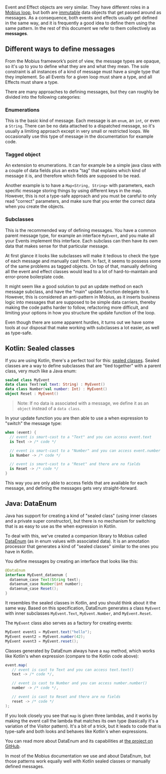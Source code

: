 Event and Effect objects are very similar. They have different roles in a [Mobius loop](Mobius-Loop), but both are [immutable](Immutability) data objects that get passed around as messages. As a consequence, both events and effects usually get defined in the same way, and it is frequently a good idea to define them using the same pattern. In the rest of this document we refer to them collectively as **messages**.

## Different ways to define messages
From the Mobius framework’s point of view, the message types are opaque, so it's up to you to define what they are and what they mean. The sole constraint is all instances of a kind of message must have a single type that they implement. So all Events for a given loop must share a type, and all Effects must share a type.

There are many approaches to defining messages, but they can roughly be divided into the following categories:

### Enumerations
This is the basic kind of message. Each message is an `enum`, an `int`, or even a `String`. There can be no data attached to a dispatched message, so it's usually a limiting approach except in very small or restricted loops. We occasionally use this type of message in the documentation for example code.

### Tagged object
An extension to enumerations. It can for example be a simple java class with a couple of data fields plus an extra "tag" that explains which kind of message it is, and therefore which fields are supposed to be read. 

Another example is to have a `Map<String, String>` with parameters, each specific message storing things by using different keys in the map. However, this is not a type-safe approach and you must be careful to only read "correct" parameters, and make sure that you enter the correct data when you create the objects.

### Subclasses
This is the recommended way of defining messages. You have a common parent message type, for example an interface `MyEvent`, and you make all your Events implement this interface. Each subclass can then have its own data that makes sense for that particular message.

At first glance it looks like subclasses will make it tedious to check the type of each message and manually cast them. In fact, it seems to possess some of the same problems as tagged objects. On top of that, manually defining all the event and effect classes would lead to a lot of hard-to-maintain and error-prone boilerplate code.

It might seem like a good solution to put an update method on each message subclass, and have the "main" update function delegate to it. However, this is considered an anti-pattern in Mobius, as it inserts business logic into messages that are supposed to be simple data carriers, thereby making the code paths harder to follow, refactoring more difficult, and limiting your options in how you structure the update function of the loop.

Even though there are some apparent hurdles, it turns out we have some tools at our disposal that make working with subclasses a lot easier, as well as type-safe.

## Kotlin: Sealed classes
If you are using Kotlin, there's a perfect tool for this: [sealed classes](https://kotlinlang.org/docs/reference/sealed-classes.html). Sealed classes are a way to define subclasses that are "tied together" with a parent class, very much like a Java enum:

```kotlin
sealed class MyEvent
data class Text(val text: String) : MyEvent()
data class Number(val number: Int) : MyEvent()
object Reset : MyEvent()
```

> Note: If no data is associated with a message, we define it as an `object` instead of a `data class`.

In your update function you are then able to use a when expression to "switch" the message type:

```kotlin
when (event) {
  // event is smart-cast to a "Text" and you can access event.text
  is Text -> /* code */

  // event is smart-cast to a "Number" and you can access event.number
  is Number -> /* code */

  // event is smart-cast to a "Reset" and there are no fields
  is Reset -> /* code */
}
```

This way you are only able to access fields that are available for each message, and defining the messages gets very straight-forward.

## Java: DataEnum
Java has support for creating a kind of "sealed class" (using inner classes and a private super constructor), but there is no mechanism for switching that is as easy to use as the when expression in Kotlin.

To deal with this, we've created a companion library to Mobius called [DataEnum](https://github.com/spotify/dataenum) (as in enum values with associated data). It is an annotation processor that generates a kind of "sealed classes" similar to the ones you have in Kotlin.

You define messages by creating an interface that looks like this:

```java
@DataEnum
interface MyEvent_dataenum {
  dataenum_case Text(String text);
  dataenum_case Number(int number);
  dataenum_case Reset();
}
```

It resembles the sealed classes in Kotlin, and you should think about it the same way. Based on this specification, DataEnum generates a class `MyEvent` with inner subclasses `MyEvent.Text`, `MyEvent.Number`, and `MyEvent.Reset`.

The `MyEvent` class also serves as a factory for creating events:

```java
MyEvent event1 = MyEvent.text("hello");
MyEvent event2 = MyEvent.number(42);
MyEvent event3 = MyEvent.reset();
```

Classes generated by DataEnum always have a `map` method, which works like Kotlin's when expression (compare to the Kotlin code above):

```java
event.map(
   // event is cast to Text and you can access text.text()
   text -> /* code */,

   // event is cast to Number and you can access number.number()
   number -> /* code */,

   // event is cast to Reset and there are no fields
   reset -> /* code */
);
```

If you look closely you see that `map` is given three lambdas, and it works by making the event call the lambda that matches its own type (basically it's a variation of the Visitor pattern). It's a bit of a trick, but it leads to code that is type-safe and both looks and behaves like Kotlin's when expressions.

You can read more about DataEnum and its capabilities at [the project on GitHub](https://github.com/spotify/dataenum).

In most of the Mobius documentation we use and about DataEnum, but those patterns work equally well with Kotlin sealed classes or manually defined messages.
